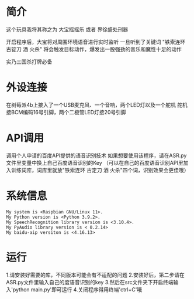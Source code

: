 # 简介
这个玩具我将其称之为 大宝摇摇乐 或者 界徐盛处刑器

开启程序后，大宝将对周围环境语音进行实时监听
一旦听到了关键词 "铁索连环 古锭刀 酒 火杀"
将会触发目标动作，爆发出一股强劲的音乐和魔性十足的动作

实乃三国杀打牌必备

# 外设连接

在树莓派4b上接入了一个USB麦克风、一个音响，两个LED灯以及一个舵机
舵机接BCM编码16号引脚，两个二极管LED灯接20号引脚

# API调用

调用个人申请的百度API提供的语音识别技术
如果想要使用该程序，请在ASR.py文件里变量中换上自己百度语音识别的Key
（可以在自己的百度语音识别API里加入训练词库，词库里就放"铁索连环 古定刀 酒 火杀"四个词，识别效果会更佳哦）

# 系统信息

	My system is <Raspbian GNU/Linux 11>.
	My Python version is <Python 3.9.2>.
	My SpeechRecognition library version is <3.10.4>.
	My PyAudio library version is < 0.2.14>
	My baidu-aip versiton is <4.16.13>

# 运行

1.请安装好需要的库，不同版本可能会有不适配的问题
2.安装好后，第二步请在ASR.py文件里输入自己的度语音识别的key
3.然后在src文件夹下开启终端输入'python main.py'即可运行
4.关闭程序得用终端'ctrl+C'哦
